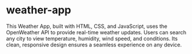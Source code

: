 # weather-app
This Weather App, built with HTML, CSS, and JavaScript, uses the OpenWeather API to provide real-time weather updates. Users can search any city to view temperature, humidity, wind speed, and conditions. Its clean, responsive design ensures a seamless experience on any device.
